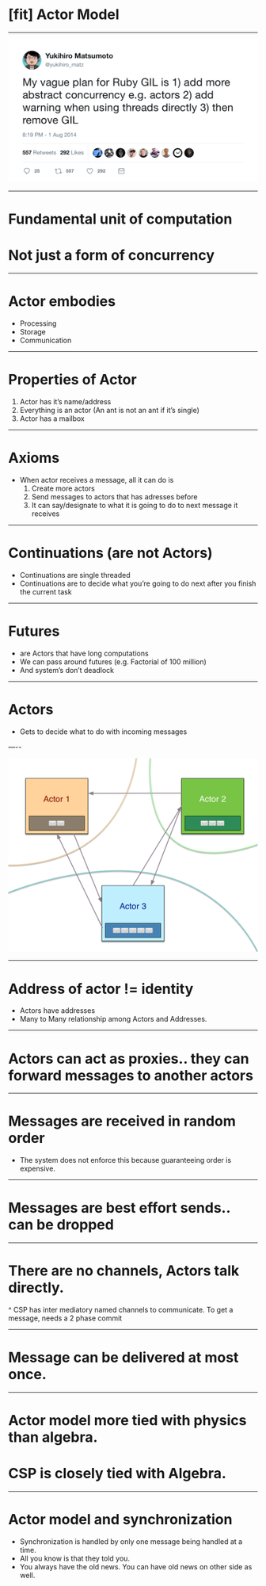 # [fit] Actor Model

---

![fit](matz.png)

---

# Fundamental unit of computation
# Not just a form of concurrency

---

# Actor embodies
- Processing
- Storage
- Communication

---

# Properties of Actor
1. Actor has it’s name/address
2. Everything is an actor (An ant is not an ant if it’s single)
3. Actor has a mailbox

---

# Axioms
- When actor receives a message, all it can do is
  1. Create more actors
  1. Send messages to actors that has adresses before
  1. It can say/designate to what it is going to do to next message it receives

---

# Continuations (are not Actors)
- Continuations are single threaded
- Continuations are to decide what you’re going to do next after you finish the current task

---


# Futures
- are Actors that have long computations
- We can pass around futures (e.g. Factorial of 100 million)
- And system’s don’t deadlock

---

# Actors

 - Gets to decide what to do with incoming messages


—--


![fit](actors.png)

---


# Address of actor != identity
- Actors have addresses
- Many to Many relationship among Actors and Addresses.

---

# Actors can act as proxies.. they can forward messages to another actors

---

# Messages are received in random order
- The system does not enforce this because guaranteeing order is expensive.

---

# Messages are best effort sends.. can be dropped

---

#  There are no channels, Actors talk directly.

^ CSP has inter mediatory named channels to communicate. To get a message, needs a 2 phase commit

---

# Message can be delivered at most once.

---

# Actor model more tied with physics than algebra.
# CSP is closely tied with Algebra.

---

# Actor model and synchronization
- Synchronization is handled by only one message being handled at a time.
- All you know is that they told you.
- You always have the old news. You can have old news on other side as well.
